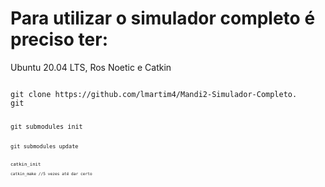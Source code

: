 
# Para utilizar o simulador completo é preciso ter:

Ubuntu 20.04 LTS, Ros Noetic e Catkin

<code>
git clone https://github.com/lmartim4/Mandi2-Simulador-Completo.
git

<code>
git submodules init

<code>
git submodules update


<code>
catkin_init
<code>
catkin_make //5 vezes até dar certo